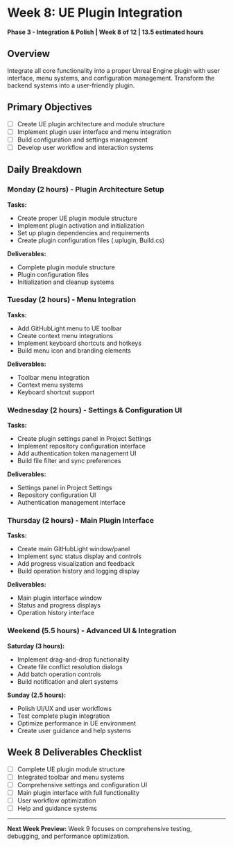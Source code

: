# Week 8: UE Plugin Integration
**Phase 3 - Integration & Polish | Week 8 of 12 | 13.5 estimated hours**

## Overview
Integrate all core functionality into a proper Unreal Engine plugin with user interface, menu systems, and configuration management. Transform the backend systems into a user-friendly plugin.

## Primary Objectives
- [ ] Create UE plugin architecture and module structure
- [ ] Implement plugin user interface and menu integration
- [ ] Build configuration and settings management
- [ ] Develop user workflow and interaction systems

## Daily Breakdown

### Monday (2 hours) - Plugin Architecture Setup
**Tasks:**
- Create proper UE plugin module structure
- Implement plugin activation and initialization
- Set up plugin dependencies and requirements
- Create plugin configuration files (.uplugin, Build.cs)

**Deliverables:**
- Complete plugin module structure
- Plugin configuration files
- Initialization and cleanup systems

### Tuesday (2 hours) - Menu Integration
**Tasks:**
- Add GitHubLight menu to UE toolbar
- Create context menu integrations
- Implement keyboard shortcuts and hotkeys
- Build menu icon and branding elements

**Deliverables:**
- Toolbar menu integration
- Context menu systems
- Keyboard shortcut support

### Wednesday (2 hours) - Settings & Configuration UI
**Tasks:**
- Create plugin settings panel in Project Settings
- Implement repository configuration interface
- Add authentication token management UI
- Build file filter and sync preferences

**Deliverables:**
- Settings panel in Project Settings
- Repository configuration UI
- Authentication management interface

### Thursday (2 hours) - Main Plugin Interface
**Tasks:**
- Create main GitHubLight window/panel
- Implement sync status display and controls
- Add progress visualization and feedback
- Build operation history and logging display

**Deliverables:**
- Main plugin interface window
- Status and progress displays
- Operation history interface

### Weekend (5.5 hours) - Advanced UI & Integration
**Saturday (3 hours):**
- Implement drag-and-drop functionality
- Create file conflict resolution dialogs
- Add batch operation controls
- Build notification and alert systems

**Sunday (2.5 hours):**
- Polish UI/UX and user workflows
- Test complete plugin integration
- Optimize performance in UE environment
- Create user guidance and help systems

## Week 8 Deliverables Checklist
- [ ] Complete UE plugin module structure
- [ ] Integrated toolbar and menu systems
- [ ] Comprehensive settings and configuration UI
- [ ] Main plugin interface with full functionality
- [ ] User workflow optimization
- [ ] Help and guidance systems

---
**Next Week Preview:** Week 9 focuses on comprehensive testing, debugging, and performance optimization.
